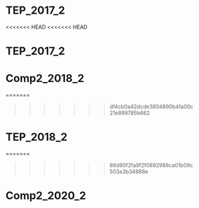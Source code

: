 # TEP_2017_2
<<<<<<< HEAD
<<<<<<< HEAD
# TEP_2017_2
# Comp2_2018_2
=======
>>>>>>> df4cb0a42dcde3804890b4fa00c21e899785b662
# TEP_2018_2
=======
>>>>>>> 86d90f2fa9f2f0892988ca01b09c503a3b34888e
# Comp2_2020_2
